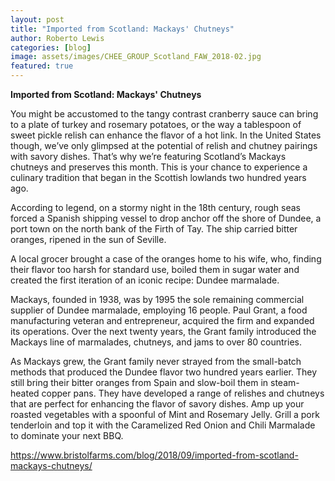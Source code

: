 ```yaml
---
layout: post
title: "Imported from Scotland: Mackays' Chutneys"
author: Roberto Lewis
categories: [blog]
image: assets/images/CHEE_GROUP_Scotland_FAW_2018-02.jpg
featured: true
---
```


**Imported from Scotland: Mackays' Chutneys**

You might be accustomed to the tangy contrast cranberry sauce can bring to a plate of turkey and rosemary potatoes, or the way a tablespoon of sweet pickle relish can enhance the flavor of a hot link. In the United States though, we’ve only glimpsed at the potential of relish and chutney pairings with savory dishes. That’s why we’re featuring Scotland’s Mackays chutneys and preserves this month. This is your chance to experience a culinary tradition that began in the Scottish lowlands two hundred years ago.

According to legend, on a stormy night in the 18th century, rough seas forced a Spanish shipping vessel to drop anchor off the shore of Dundee, a port town on the north bank of the Firth of Tay. The ship carried bitter oranges, ripened in the sun of Seville.

A local grocer brought a case of the oranges home to his wife, who, finding their flavor too harsh for standard use, boiled them in sugar water and created the first iteration of an iconic recipe: Dundee marmalade.

Mackays, founded in 1938, was by 1995 the sole remaining commercial supplier of Dundee marmalade, employing 16 people. Paul Grant, a food manufacturing veteran and entrepreneur, acquired the firm and expanded its operations. Over the next twenty years, the Grant family introduced the Mackays line of marmalades, chutneys, and jams to over 80 countries.

As Mackays grew, the Grant family never strayed from the small-batch methods that produced the Dundee flavor two hundred years earlier. They still bring their bitter oranges from Spain and slow-boil them in steam-heated copper pans. They have developed a range of relishes and chutneys that are perfect for enhancing the flavor of savory dishes. Amp up your roasted vegetables with a spoonful of Mint and Rosemary Jelly. Grill a pork tenderloin and top it with the Caramelized Red Onion and Chili Marmalade to dominate your next BBQ.



https://www.bristolfarms.com/blog/2018/09/imported-from-scotland-mackays-chutneys/
